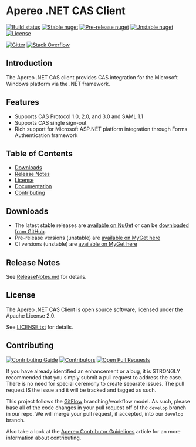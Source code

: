 # Apereo .NET CAS Client #

[![Build status](https://ci.appveyor.com/api/projects/status/py9b6esq9smjr6u5/branch/master?svg=true)](https://ci.appveyor.com/project/mmoayyed/dotnet-cas-client/branch/master)
[![Stable nuget](https://img.shields.io/nuget/v/DotNetCasClient.svg?label=stable%20nuget)](https://www.nuget.org/packages/DotNetCasClient/)
[![Pre-release nuget](https://img.shields.io/myget/dotnetcasclient-prerelease/vpre/dotnetcasclient.svg?label=pre-release%20nuget)](https://www.myget.org/feed/dotnetcasclient-prerelease/package/nuget/DotNetCasClient)
[![Unstable nuget](https://img.shields.io/myget/dotnetcasclient-ci/vpre/dotnetcasclient.svg?label=unstable%20nuget)](https://www.myget.org/feed/dotnetcasclient-ci/package/nuget/DotNetCasClient)
[![License](https://img.shields.io/badge/License-Apache%202.0-blue.svg)](https://opensource.org/licenses/Apache-2.0)

[![Gitter](https://img.shields.io/gitter/room/apereo/cas.svg)](https://gitter.im/apereo/dotnet-cas-client)
[![Stack Overflow](https://img.shields.io/badge/stackoverflow-cas%20%2B%20.net-orange.svg)](https://stackoverflow.com/questions/tagged/cas%2b.net)

## Introduction ##

The Apereo .NET CAS client provides CAS integration for the Microsoft Windows platform via the .NET framework.

## Features ##

- Supports CAS Protocol 1.0, 2.0, and 3.0 and SAML 1.1
- Supports CAS single sign-out
- Rich support for Microsoft ASP.NET platform integration through Forms Authentication framework

## Table of Contents ##

* [Downloads](#downloads)
* [Release Notes](#release-notes)
* [License](#license)
* [Documentation](https://github.com/apereo/dotnet-cas-client/wiki)
* [Contributing](#contributing)

## Downloads ##

* The latest stable releases are [available on NuGet](https://www.nuget.org/packages/DotNetCasClient/) or can be [downloaded from GitHub](https://github.com/apereo/dotnet-cas-client/releases).
* Pre-release versions (unstable) are [available on MyGet here](https://www.myget.org/feed/dotnetcasclient-prerelease/package/nuget/DotNetCasClient)
* CI versions (unstable) are [available on MyGet here](https://www.myget.org/feed/dotnetcasclient-ci/package/nuget/DotNetCasClient)

## Release Notes ##

See [ReleaseNotes.md](https://github.com/apereo/dotnet-cas-client/blob/master/ReleaseNotes.md) for details.

## License ##

The Apereo .NET CAS Client is open source software, licensed under the Apache License 2.0.

See [LICENSE.txt](https://github.com/apereo/dotnet-cas-client/blob/master/LICENSE.txt) for details.

## Contributing ##


[![Contributing Guide](https://img.shields.io/badge/Contributing-guide-green.svg?style=flat)](https://apereo.github.io/cas/developer/Contributor-Guidelines.html)
[![Contributors](https://img.shields.io/github/contributors/apereo/dotnet-cas-client.svg)](https://github.com/apereo/dotnet-cas-client/graphs/contributors)
[![Open Pull Requests](https://img.shields.io/github/issues-pr/apereo/dotnet-cas-client.svg?style=flat)](https://github.com/apereo/dotnet-cas-client/pulls)

If you have already identified an enhancement or a bug, it is STRONGLY recommended that you simply submit a pull request to address the case. There is no need for special ceremony to create separate issues. The pull request IS the issue and it will be tracked and tagged as such.

This project follows the [GitFlow](https://github.com/nvie/gitflow) branching/workflow model.  As such, please base all of the code changes in your pull request off of the `develop` branch in our repo.  We will merge your pull request, if accepted, into our `develop` branch.

Also take a look at the [Apereo Contributor Guidelines](https://apereo.github.io/cas/developer/Contributor-Guidelines.html) article for an more information about contributing.